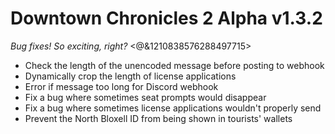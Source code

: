 # Downtown Chronicles 2 Alpha v1.3.2
*Bug fixes! So exciting, right?*
<@&1210838576288497715>

* Check the length of the unencoded message before posting to webhook
* Dynamically crop the length of license applications
* Error if message too long for Discord webhook
* Fix a bug where sometimes seat prompts would disappear
* Fix a bug where sometimes license applications wouldn't properly send
* Prevent the North Bloxell ID from being shown in tourists' wallets